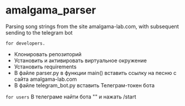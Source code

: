 # amalgama_parser
Parsing song strings from the site amalgama-lab.com, with subsequent sending to the telegram bot

```for developers.```
- Клонировать репозиторий
- Установить и активировать виртуальное окружение
- Установить requirements
- В файле parser.py в функции main() вставить ссылку на песню с сайта amalgama-lab.com
- В файле telegram_bot.py вставить Телеграм-токен бота

```for users```
В телеграме найти бота "" и нажать /start
